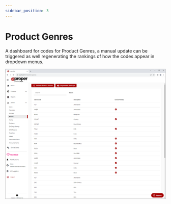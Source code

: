 ```yaml
---
sidebar_position: 3
---
```


# Product Genres
A dashboard for codes for Product Genres, a manual update can be triggered as well regenerating the rankings of how the codes appear in dropdown menus.

![Product Genres Dashboard](../../../static/img/pages/admin/codes-management/pw_propercodes_product_genres_dashboard_page.png)


